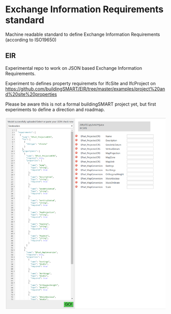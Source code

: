 # Exchange Information Requirements standard
Machine readable standard to define Exchange Information Requirements (according to ISO19650)

## EIR
Experimental repo to work on JSON based Exchange Information Requirements.

Experiment to defines property requiremets for IfcSite and IfcProject on https://github.com/buildingSMART/EIR/tree/master/examples/project%20and%20site%20properties 

Please be aware this is not a formal buildingSMART project yet, but first experiments to define a direction and roadmap.

![alt text](images/geolocation_example.png "example of EIR (left) in a prototype implementation to check and add properties")


